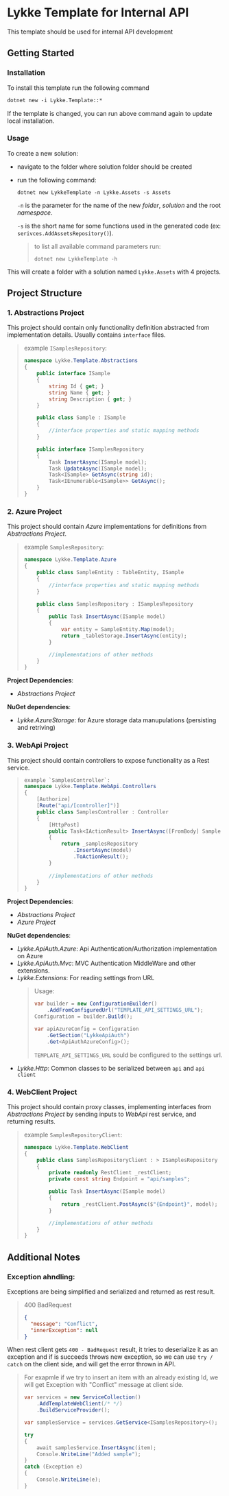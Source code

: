 # Lykke Template for Internal API
This template should be used for internal API development

## Getting Started

### Installation
To install this template run the following command

```ps
dotnet new -i Lykke.Template::*
```

If the template is changed, you can run above command again to update local installation.

### Usage
To create a new solution:

* navigate to the folder where solution folder should be created

* run the following command:
    ```
    dotnet new LykkeTemplate -n Lykke.Assets -s Assets
    ```
    `-n` is the parameter for the name of the new _folder_, _solution_ and the root _namespace_.

    `-s` is the short name for some functions used in the generated code (ex: `serivces.AddAssetsRepository()`).

    > to list all available command parameters run:
    > ```
    > dotnet new LykkeTemplate -h
    > ```

This will create a folder with a solution named `Lykke.Assets` with 4 projects.

## Project Structure

### 1. Abstractions Project
This project should contain only functionality definition abstracted from implementation details.
Usually contains `interface` files.

> example `ISamplesRepository`:
> ```cs
> namespace Lykke.Template.Abstractions
> {
>     public interface ISample
>     {
>         string Id { get; }
>         string Name { get; }
>         string Description { get; }
>     }
> 
>     public class Sample : ISample
>     {
>         //interface properties and static mapping methods
>     }
> 
>     public interface ISamplesRepository
>     {
>         Task InsertAsync(ISample model);
>         Task UpdateAsync(ISample model);
>         Task<ISample> GetAsync(string id);
>         Task<IEnumerable<ISample>> GetAsync();
>     }
> }
> ```

### 2. Azure Project
This project should contain _Azure_ implementations for definitions from _Abstractions Project_.

> example `SamplesRepository`:
> ```cs
> namespace Lykke.Template.Azure
> {
>     public class SampleEntity : TableEntity, ISample
>     {
>         //interface properties and static mapping methods
>     }
> 
>     public class SamplesRepository : ISamplesRepository
>     {
>         public Task InsertAsync(ISample model)
>         {
>             var entity = SampleEntity.Map(model);
>             return _tableStorage.InsertAsync(entity);
>         }
> 
>         //implementations of other methods
>     }
> }
> ```

**Project Dependencies**:
* _Abstractions Project_

**NuGet dependencies**:
* _Lykke.AzureStorage_: for Azure storage data manupulations (persisting and retriving)

### 3. WebApi Project
This project should contain controllers to expose functionality as a Rest service.

> ```cs
> example `SamplesController`:
> namespace Lykke.Template.WebApi.Controllers
> {
>     [Authorize]
>     [Route("api/[controller]")]
>     public class SamplesController : Controller
>     {
>         [HttpPost]
>         public Task<IActionResult> InsertAsync([FromBody] Sample model)
>         {
>             return _samplesRepository
>                 .InsertAsync(model)
>                 .ToActionResult();
>         }
>         
>         //implementations of other methods
>     }
> }

**Project Dependencies**:
* _Abstractions Project_
* _Azure Project_

**NuGet dependencies**:
* _Lykke.ApiAuth.Azure_: Api Authentication/Authorization implementation on Azure
* _Lykke.ApiAuth.Mvc_: MVC Authentication MiddleWare and other extensions.
* _Lykke.Extensions_: For reading settings from URL
    > Usage:
    > ```cs
    > var builder = new ConfigurationBuilder()
    >     .AddFromConfiguredUrl("TEMPLATE_API_SETTINGS_URL");
    > Configuration = builder.Build();
    >
    > var apiAzureConfig = Configuration
    >     .GetSection("LykkeApiAuth")
    >     .Get<ApiAuthAzureConfig>();
    > ```
    > `TEMPLATE_API_SETTINGS_URL` sould be configured to the settings url.
* _Lykke.Http_: Common classes to be serialized between `api` and `api client`

### 4. WebClient Project
This project should contain proxy classes, implementing interfaces from _Abstractions Project_ by sending inputs to _WebApi_ rest service, and returning results.

> example `SamplesRepositoryClient`:
> ```cs
> namespace Lykke.Template.WebClient
> {
>     public class SamplesRepositoryClient : > ISamplesRepository
>     {
>         private readonly RestClient _restClient;
>         private const string Endpoint = "api/samples";
> 
>         public Task InsertAsync(ISample model)
>         {
>             return _restClient.PostAsync($"{Endpoint}", model);
>         }
> 
>         //implementations of other methods
>     }
> }
> ```

## Additional Notes
### Exception ahndling:
Exceptions are being simplified and serialized and returned as rest result.
> 400 BadRequest
> 
> ```json
> {
>   "message": "Conflict",
>   "innerException": null
> }
> ```

When rest client gets `400 - BadRequest` result, it tries to deserialize it as an exception and if is succeeds throws new exception, so we can use `try / catch` on the client side, and will get the error thrown in API.

> For exapmle if we try to insert an item with an already existing Id, we will get Exception with "Conflict" message at client side.
> 
> ```cs
> var services = new ServiceCollection()
>     .AddTemplateWebClient(/* */)
>     .BuildServiceProvider();
> 
> var samplesService = services.GetService<ISamplesRepository>();
> 
> try
> {
>     await samplesService.InsertAsync(item);
>     Console.WriteLine("Added sample");
> }
> catch (Exception e)
> {
>     Console.WriteLine(e);
> }
> ```